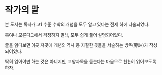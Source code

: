# 작가의 말

본 도서는 독자가 고1 수준 수학의 개념을 모두 알고 있다는 전제 하에 서술되었다. 

혹여나 모른다고해서 걱정하지 말라, 모두 쉽게 풀어 설명되어있다.

글을 읽다보면 이곳 저곳에 개념의 역사 등 자잘한 것들을 서술하는 방주(旁註)가 작성되어있다. 

딱히 읽어야만 하는 것은 아니지만, 교양과목을 듣는다는 마음으로 찬찬히 읽어보도록 하자.